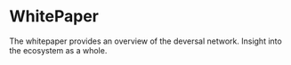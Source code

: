 # WhitePaper
The whitepaper provides an overview of the deversal network. Insight into the ecosystem as a whole.
